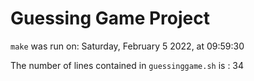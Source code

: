 # Guessing Game Project #
 
`make` was run on: 
Saturday, February 5 2022, at 09:59:30
 
The number of lines contained in `guessinggame.sh` is :
34

